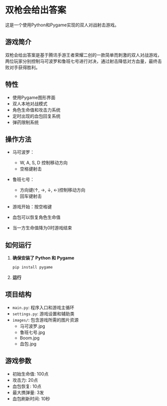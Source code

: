 # 双枪会给出答案

这是一个使用Python和Pygame实现的双人对战射击游戏。

## 游戏简介

双枪会给出答案是基于腾讯手游王者荣耀二创的一款简单而刺激的双人对战游戏，两位玩家分别控制马可波罗和鲁班七号进行对决，通过射击降低对方血量，最终击败对手获得胜利。

## 特性

- 使用Pygame图形界面
- 双人本地对战模式
- 角色生命值和攻击力系统
- 定时出现的血包回复系统
- 弹药限制系统

## 操作方法

- 马可波罗：
  - W, A, S, D 控制移动方向
  - 空格键射击

- 鲁班七号：
  - 方向键(↑, →, ↓, ←)控制移动方向
  - 回车键射击

- 游戏开始：按空格键
- 血包可以恢复角色生命值
- 当一方生命值降为0时游戏结束

## 如何运行

1. **确保安装了 Python 和 Pygame**

    ```bash
    pip install pygame
    ```

2. **运行**

## 项目结构

- `main.py`: 程序入口和游戏主循环
- `settings.py`: 游戏设置和辅助类
- `images/`: 包含游戏所需的图片资源
  - 马可波罗.jpg
  - 鲁班七号.jpg
  - Boom.jpg
  - 血包.jpg

## 游戏参数

- 初始生命值: 100点
- 攻击力: 20点
- 血包恢复: 10点
- 最大携弹量: 3发
- 血包刷新时间: 10秒
